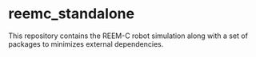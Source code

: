 reemc_standalone
================

This repository contains the REEM-C robot simulation along with a set of packages to minimizes external dependencies.
